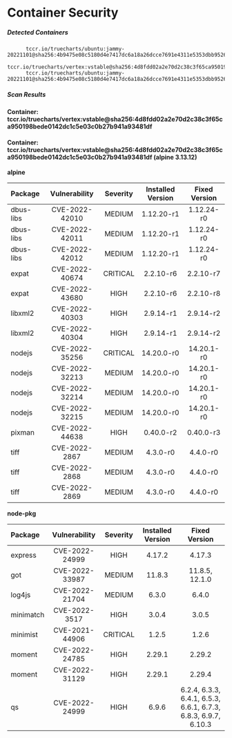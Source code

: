 # Container Security

##### Detected Containers

          tccr.io/truecharts/ubuntu:jammy-20221101@sha256:4b9475e08c5180d4e7417dc6a18a26dcce7691e4311e5353dbb952645c5ff43f
          tccr.io/truecharts/vertex:vstable@sha256:4d8fdd02a2e70d2c38c3f65ca950198bede0142dc1c5e03c0b27b941a93481df
          tccr.io/truecharts/ubuntu:jammy-20221101@sha256:4b9475e08c5180d4e7417dc6a18a26dcce7691e4311e5353dbb952645c5ff43f

##### Scan Results

**Container: tccr.io/truecharts/vertex:vstable@sha256:4d8fdd02a2e70d2c38c3f65ca950198bede0142dc1c5e03c0b27b941a93481df**

#### Container: tccr.io/truecharts/vertex:vstable@sha256:4d8fdd02a2e70d2c38c3f65ca950198bede0142dc1c5e03c0b27b941a93481df (alpine 3.13.12)
    

**alpine**

      
| Package         |    Vulnerability   |   Severity  |  Installed Version | Fixed Version |
|:----------------|:------------------:|:-----------:|:------------------:|:-------------:|
| dbus-libs         |    CVE-2022-42010   |   MEDIUM  |  1.12.20-r1 | 1.12.24-r0 |
| dbus-libs         |    CVE-2022-42011   |   MEDIUM  |  1.12.20-r1 | 1.12.24-r0 |
| dbus-libs         |    CVE-2022-42012   |   MEDIUM  |  1.12.20-r1 | 1.12.24-r0 |
| expat         |    CVE-2022-40674   |   CRITICAL  |  2.2.10-r6 | 2.2.10-r7 |
| expat         |    CVE-2022-43680   |   HIGH  |  2.2.10-r6 | 2.2.10-r8 |
| libxml2         |    CVE-2022-40303   |   HIGH  |  2.9.14-r1 | 2.9.14-r2 |
| libxml2         |    CVE-2022-40304   |   HIGH  |  2.9.14-r1 | 2.9.14-r2 |
| nodejs         |    CVE-2022-35256   |   CRITICAL  |  14.20.0-r0 | 14.20.1-r0 |
| nodejs         |    CVE-2022-32213   |   MEDIUM  |  14.20.0-r0 | 14.20.1-r0 |
| nodejs         |    CVE-2022-32214   |   MEDIUM  |  14.20.0-r0 | 14.20.1-r0 |
| nodejs         |    CVE-2022-32215   |   MEDIUM  |  14.20.0-r0 | 14.20.1-r0 |
| pixman         |    CVE-2022-44638   |   HIGH  |  0.40.0-r2 | 0.40.0-r3 |
| tiff         |    CVE-2022-2867   |   MEDIUM  |  4.3.0-r0 | 4.4.0-r0 |
| tiff         |    CVE-2022-2868   |   MEDIUM  |  4.3.0-r0 | 4.4.0-r0 |
| tiff         |    CVE-2022-2869   |   MEDIUM  |  4.3.0-r0 | 4.4.0-r0 |

**node-pkg**

      
| Package         |    Vulnerability   |   Severity  |  Installed Version | Fixed Version |
|:----------------|:------------------:|:-----------:|:------------------:|:-------------:|
| express         |    CVE-2022-24999   |   HIGH  |  4.17.2 | 4.17.3 |
| got         |    CVE-2022-33987   |   MEDIUM  |  11.8.3 | 11.8.5, 12.1.0 |
| log4js         |    CVE-2022-21704   |   MEDIUM  |  6.3.0 | 6.4.0 |
| minimatch         |    CVE-2022-3517   |   HIGH  |  3.0.4 | 3.0.5 |
| minimist         |    CVE-2021-44906   |   CRITICAL  |  1.2.5 | 1.2.6 |
| moment         |    CVE-2022-24785   |   HIGH  |  2.29.1 | 2.29.2 |
| moment         |    CVE-2022-31129   |   HIGH  |  2.29.1 | 2.29.4 |
| qs         |    CVE-2022-24999   |   HIGH  |  6.9.6 | 6.2.4, 6.3.3, 6.4.1, 6.5.3, 6.6.1, 6.7.3, 6.8.3, 6.9.7, 6.10.3 |

